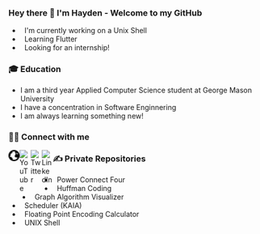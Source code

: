 ### Hey there 👋 I'm Hayden - Welcome to my GitHub

- &nbsp; I'm currently working on a Unix Shell
- &nbsp; Learning Flutter
- &nbsp; Looking for an internship! 

### 🎓 Education
- I am a third year Applied Computer Science student at George Mason University
- I have a concentration in Software Enginnering
- I am always learning something new!

### 👨‍💻 Connect with me
[<img align = "left" alt = "portfolio" width = "22px" src = "https://raw.githubusercontent.com/iconic/open-iconic/master/svg/globe.svg" />][website]
[<img align="left" alt="YouTube" width="22px" src="https://cdn.jsdelivr.net/npm/simple-icons@v3/icons/youtube.svg" />][youtube]
[<img align="left" alt="Twitter" width="22px" src="https://cdn.jsdelivr.net/npm/simple-icons@v3/icons/twitter.svg" />][twitter]
[<img align="left" alt="LinkedIn" width="22px" src="https://cdn.jsdelivr.net/npm/simple-icons@v3/icons/linkedin.svg" />][linkedin]

### ✍ Private Repositories
- &nbsp; Power Connect Four
- &nbsp; Huffman Coding
- &nbsp; Graph Algorithm Visualizer
- &nbsp; Scheduler (KAIA)
- &nbsp; Floating Point Encoding Calculator
- &nbsp; UNIX Shell

<br />

[website]: https://mason.gmu.edu/~hhanson2/
[youtube]: https://www.youtube.com/channel/UCubJL3Tyx0fPd39k38eUgvw
[twitter]: https://twitter.com/hansonhayd3n
[linkedin]: https://www.linkedin.com/in/hansonhayden/
